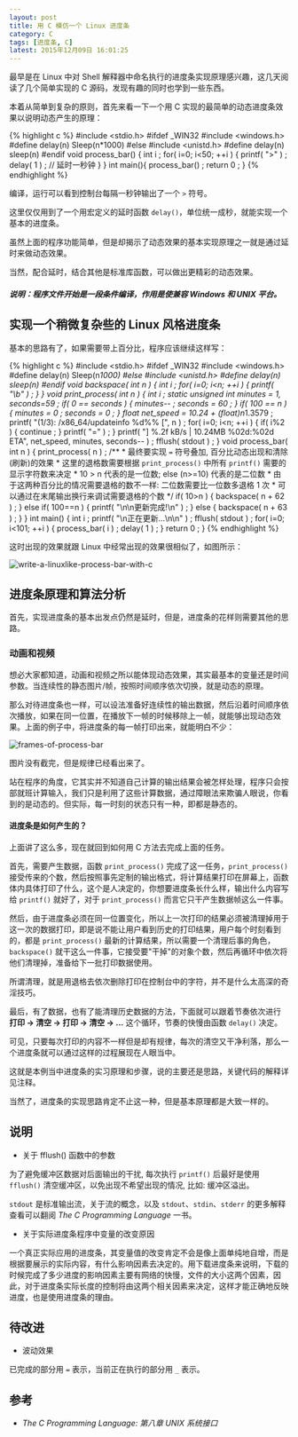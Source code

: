 ```yaml
---
layout: post
title: 用 C 模仿一个 Linux 进度条
category: C
tags: [进度条, C]
latest: 2015年12月09日 16:01:25
---
```


最早是在 Linux 中对 Shell 解释器中命名执行的进度条实现原理感兴趣，这几天阅读了几个简单实现的 C 源码，发现有趣的同时也学到一些东西。

本着从简单到复杂的原则，首先来看一下一个用 C 实现的最简单的动态进度条效果以说明动态产生的原理：

{% highlight c %}
#include <stdio.h>
#ifdef _WIN32
#include <windows.h>
#define delay(n) Sleep(n*1000)
#else
#include <unistd.h>
#define delay(n) sleep(n)
#endif
void process_bar() {
    int i ;
    for( i=0; i<50; ++i ) {
        printf( ">" ) ;
        delay( 1 ) ;    // 延时一秒钟
    }
}
int main(){
    process_bar() ;
    return 0 ;
}
{% endhighlight %}

编译，运行可以看到控制台每隔一秒钟输出了一个 `>` 符号。

这里仅仅用到了一个用宏定义的延时函数 `delay()`，单位统一成秒，就能实现一个基本的进度条。

虽然上面的程序功能简单，但是却揭示了动态效果的基本实现原理之一就是通过延时来做动态效果。

当然，配合延时，结合其他是标准库函数，可以做出更精彩的动态效果。

##### 说明：程序文件开始是一段条件编译，作用是使兼容 Windows 和 UNIX 平台。

实现一个稍微复杂些的 Linux 风格进度条
-

基本的思路有了，如果需要带上百分比，程序应该继续这样写：

{% highlight c %}
#include <stdio.h>
#ifdef _WIN32
#include <windows.h>
#define delay(n) Sleep(n*1000)
#else
#include <unistd.h>
#define delay(n) sleep(n)
#endif
void backspace( int n ) {
    int i ;
    for( i=0; i<n; ++i ) {
        printf( "\b" ) ;
    }
}
void print_process( int n ) {
    int i ;
    static unsigned int minutes = 1, seconds=59 ;
    if( 0 == seconds ) {
        minutes-- ;
        seconds = 60 ;
    }
    if( 100 == n ) {
        minutes = 0 ;
        seconds = 0 ;
    }
    float net_speed = 10.24 + (float)n*1.3579 ;
    printf( "(1/3): /x86_64/updateinfo %d%% [", n ) ;
    for( i=0; i<n; ++i ) {
        if( i%2 ) {
            continue ;
        }
        printf( "=" ) ;
    }
    printf( "] %.2f kB/s | 10.24MB %02d:%02d ETA", net_speed, minutes, seconds-- ) ;
    fflush( stdout ) ;
}
void process_bar( int n ) {
    print_process( n ) ;
    /**
     * 最终要实现 `=` 符号叠加, 百分比动态出现和清除(刷新)的效果
     * 这里的退格数需要根据 `print_process()` 中所有 `printf()` 需要的显示字符数来决定
     * 10 > n 代表的是一位数; else (n>=10) 代表的是二位数
     * 由于这两种百分比的情况需要退格的数不一样: 二位数需要比一位数多退格 1 次
     * 可以通过在末尾输出换行来调试需要退格的个数
     */
    if( 10>n ) {
        backspace( n + 62 ) ;
    } else if( 100==n ) {
        printf( "\n\n更新完成!\n" ) ;
    } else {
        backspace( n + 63 ) ;
    }
}
int main() {
    int i ;
    printf( "\n正在更新...\n\n" ) ;
    fflush( stdout ) ;
    for( i=0; i<101; ++i ) {
        process_bar( i ) ;
        delay( 1 ) ;
    }
    return 0 ;
}
{% endhighlight %}

这时出现的效果就跟 Linux 中经常出现的效果很相似了，如图所示：

![write-a-linuxlike-process-bar-with-c](http://localhost.lamchuanjiang.org/inset/c/write-a-linuxlike-process-bar-with-c.png)

进度条原理和算法分析
-

首先，实现进度条的基本出发点仍然是延时，但是，进度条的花样则需要其他的思路。

### 动画和视频

想必大家都知道，动画和视频之所以能体现动态效果，其实最基本的变量还是时间参数。当连续性的静态图片/帧，按照时间顺序依次切换，就是动态的原理。

那么对待进度条也一样，可以设法准备好连续性的输出数据，然后沿着时间顺序依次播放，如果在同一位置，在播放下一帧的时候移除上一帧，就能够出现动态效果。上面的例子中，将进度条的每一帧打印出来，就能明白不少：

![frames-of-process-bar](http://localhost.lamchuanjiang.org/inset/c/frames-of-process-bar.png)

图片没有截完，但是规律已经看出来了。

站在程序的角度，它其实并不知道自己计算的输出结果会被怎样处理，程序只会按部就班计算输入，我们只是利用了这些计算数据，通过障眼法来欺骗人眼说，你看到的是动态的。但实际，每一时刻的状态只有一种，即都是静态的。

#### 进度条是如何产生的？

上面讲了这么多，现在就回到如何用 C 方法去完成上面的任务。

首先，需要产生数据，函数 `print_process()` 完成了这一任务，`print_process()` 接受传来的个数，然后按照事先定制的输出格式，将计算结果打印在屏幕上，函数体内具体打印了什么，这个是人决定的，你想要进度条长什么样，输出什么内容写给 `printf()` 就好了，对于 `print_process()` 而言它只干产生数据帧这么一件事。

然后，由于进度条必须在同一位置变化，所以上一次打印的结果必须被清理掉用于这一次的数据打印，即是说不能让用户看到历史的打印结果，用户每个时刻看到的，都是 `print_process()` 最新的计算结果，所以需要一个清理后事的角色，`backspace()` 就干这么一件事，它接受要"干掉"的对象个数，然后再循环中依次将他们清理掉，准备给下一批打印数据使用。

所谓清理，就是用退格去依次删除打印在控制台中的字符，并不是什么太高深的奇淫技巧。

最后，有了数据，也有了能清理历史数据的方法，下面就可以跟着节奏依次进行 **打印 -> 清空 -> 打印 -> 清空 -> ...** 这个循环，节奏的快慢由函数 `delay()` 决定。

可见，只要每次打印的内容不一样但是却有规律，每次的清空又干净利落，那么一个进度条就可以通过这样的过程展现在人眼当中。

这就是本例当中进度条的实习原理和步骤，说的主要还是思路，关键代码的解释详见注释。

当然了，进度条的实现思路肯定不止这一种，但是基本原理都是大致一样的。

说明
-

- 关于 fflush() 函数中的参数

为了避免缓冲区数据对后面输出的干扰, 每次执行 `printf()` 后最好是使用 `fflush()` 清空缓冲区，以免出现不希望出现的情况, 比如: 缓冲区溢出。

`stdout` 是标准输出流，关于流的概念，以及 `stdout`、`stdin`、`stderr` 的更多解释查看可以翻阅 _The C Programming Language_ 一书。

- 关于实际进度条程序中变量的改变原因

一个真正实际应用的进度条，其变量值的改变肯定不会是像上面单纯地自增，而是根据要展示的实际内容，有什么影响因素去决定的。用下载进度条来说明，下载的时候完成了多少进度的影响因素主要有网络的快慢，文件的大小这两个因素，因此，对于进度条实际长度的控制将由这两个相关因素来决定，这样才能正确地反映进度，也是使用进度条的理由。

待改进
-

- 波动效果

已完成的部分用 `=` 表示，当前正在执行的部分用 `_` 表示。

参考
-

- _The C Programming Language: 第八章 UNIX 系统接口_

